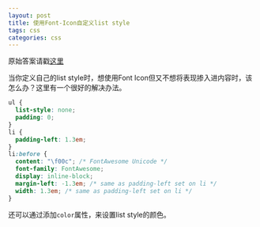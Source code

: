```yaml
---
layout: post
title: 使用Font-Icon自定义list style
tags: css
categories: css
---
```


原始答案请戳[这里](https://stackoverflow.com/questions/13354578/custom-li-list-style-with-font-awesome-icon/13354689#13354689?newreg=45915f03d1ac4f2cbf25b504e58817d3)

当你定义自己的list style时，想使用Font Icon但又不想将表现掺入进内容时，该怎么办？这里有一个很好的解决办法。

```css
ul {
  list-style: none;
  padding: 0;
}
li {
  padding-left: 1.3em;
}
li:before {
  content: "\f00c"; /* FontAwesome Unicode */
  font-family: FontAwesome;
  display: inline-block;
  margin-left: -1.3em; /* same as padding-left set on li */
  width: 1.3em; /* same as padding-left set on li */
}
```

还可以通过添加`color`属性，来设置list style的颜色。